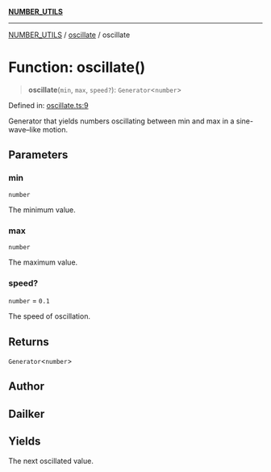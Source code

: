 [**NUMBER_UTILS**](../../README.md)

***

[NUMBER_UTILS](../../README.md) / [oscillate](../README.md) / oscillate

# Function: oscillate()

> **oscillate**(`min`, `max`, `speed?`): `Generator`\<`number`\>

Defined in: [oscillate.ts:9](https://github.com/dailker/everyutil/blob/febb9ddd747c27fb11272f2ad88aedb1ae4d7cba/src/number/oscillate.ts#L9)

Generator that yields numbers oscillating between min and max in a sine-wave–like motion.

## Parameters

### min

`number`

The minimum value.

### max

`number`

The maximum value.

### speed?

`number` = `0.1`

The speed of oscillation.

## Returns

`Generator`\<`number`\>

## Author

## Dailker

## Yields

The next oscillated value.
